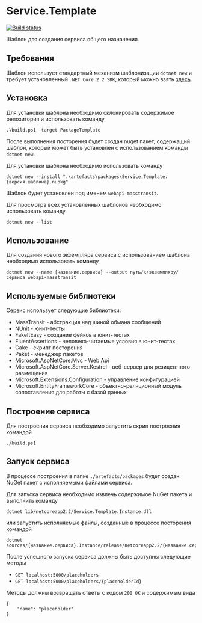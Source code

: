 # Service.Template

[![Build status](https://ci.appveyor.com/api/projects/status/178r91ywh63o2pby?svg=true)](https://ci.appveyor.com/project/bltzkrgmchn/service-template)

Шаблон для создания сервиса общего назначения.
  
## Требования

Шаблон использует стандартный механизм шаблонизации ```dotnet new``` и требует установленный ```.NET Core 2.2 SDK```, который можно взять [здесь](https://dotnet.microsoft.com/download/dotnet-core/2.2).

## Установка

Для установки шаблона необходимо склонировать содержимое репозитория и использовать команду

```
.\build.ps1 -target PackageTemplate
```

После выполнения посторения будет создан nuget пакет, содержащий шаблон, который может быть установлен с использованием команды ```dotnet new```.

Для установки шаблона необходимо использовать команду

```
dotnet new --install ".\artefacts\packages\Service.Template.{версия.шаблона}.nupkg"
```

Шаблон будет установлен под именем ```webapi-masstransit```.

Для просмотра всех установленных шаблонов необходимо использовать команду

```
dotnet new --list
```

## Использование

Для создания нового экземпляра сервиса с использованием шаблона необходимо использовать команду 

```
dotnet new --name {название.сервиса} --output путь/к/экземпляру/сервиса webapi-masstransit
```

## Используемые библиотеки

Сервис использует следующие библиотеки:
- MassTransit - абстракция над шиной обмана сообщений
- NUnit - юнит-тесты
- FakeItEasy - создание фейков в юнит-тестах
- FluentAssertions - человеко-читаемые условия в юнит-тестах
- Cake - скрипт посторения
- Paket - менеджер пакетов
- Microsoft.AspNetCore.Mvc - Web Api
- Microsoft.AspNetCore.Server.Kestrel - веб-сервер для резидентного размещения
- Microsoft.Extensions.Configuration - управление конфигурацией
- Microsoft.EntityFrameworkCore - объектно-реляционный модуль сопоставления для работы с базой данных

## Построение сервиса
Для построения сервиса необходимо запустить скрип построения командой

```
./build.ps1
```

## Запуск сервиса

В процессе построения в папке ```./artefacts/packages``` будет создан NuGet пакет с исполняемыми файлами сервиса.

Для запуска сервиса необходимо извлечь содержимое NuGet пакета и выполнить команду

```
dotnet lib/netcoreapp2.2/Service.Template.Instance.dll
```

или запустить исполняемые файлы, созданные в процессе посторения командой

```
dotnet sources/{название.сервиса}.Instance/release/netcoreapp2.2/{название.сервиса}.Instance.dll
```

После успешного запуска сервиса должны быть доступны следующие методы 

- ```GET localhost:5000/placeholders``` 
- ```GET localhost:5000/placeholders/{placeholderId}```  

Методы должны возвращать ответы с кодом ```200 OK``` и содержимым вида

```
{
    "name": "placeholder"
}
``` 